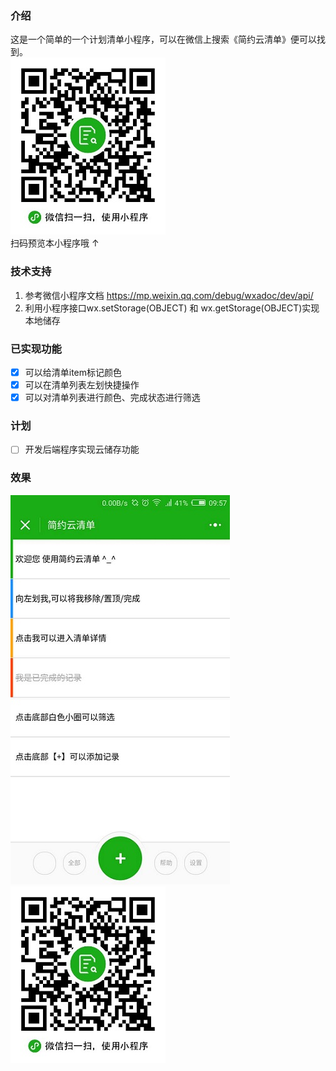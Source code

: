 ### 介绍
这是一个简单的一个计划清单小程序，可以在微信上搜索《简约云清单》便可以找到。  
![预览小程序二维码](doc/img/qr.jpg)  
扫码预览本小程序哦 ↑

### 技术支持
1. 参考微信小程序文档 https://mp.weixin.qq.com/debug/wxadoc/dev/api/  
2. 利用小程序接口wx.setStorage(OBJECT) 和 wx.getStorage(OBJECT)实现本地储存

### 已实现功能
- [x] 可以给清单item标记颜色
- [x] 可以在清单列表左划快捷操作
- [x] 可以对清单列表进行颜色、完成状态进行筛选

### 计划
- [ ] 开发后端程序实现云储存功能

### 效果
![预览小程序二维码](doc/img/pic1.jpg)
![预览小程序二维码](doc/img/qr.jpg)